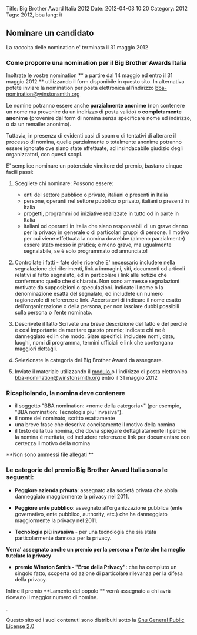 Title: Big Brother Award Italia 2012
Date: 2012-04-03 10:20
Category: 2012
Tags: 2012, bba
lang: it

##  Nominare un candidato 

La raccolta delle nomination e' terminata il 31 maggio 2012

###  Come proporre una nomination per il Big Brother Awards Italia 

Inoltrate le vostre nomination ** a partire dal 14 maggio ed entro il 31 maggio 2012 ** utilizzando il form disponibile in questo sito.
In alternativa potete inviare la nomination per posta elettronica all'indirizzo [ bba-nomination@winstonsmith.org](mailto:bba-nomination@winstonsmith.org)  
  
Le nomine potranno essere anche **parzialmente anonime** (non
contenere un nome ma provenire da un indirizzo di posta valido) o
**completamente anonime** (provenire dal form di nomina senza
specificare nome ed indirizzo, o da un remailer anonimo).

Tuttavia, in presenza di evidenti casi di spam o di tentativi di
alterare il processo di nomina, quelle parzialmente o totalmente
anonime potranno essere ignorate ove siano state effettuate, ad
insindacabile giudizio degli organizzatori, con questi scopi.

E' semplice nominare un potenziale vincitore del premio, bastano
cinque facili passi:
  
  1. Scegliete chi nominare:
     Possono essere: 
     - enti del settore pubblico o privato, italiani o presenti in Italia
     - persone, operanti nel settore pubblico o privato, italiani o presenti in Italia
     - progetti, programmi od iniziative realizzate in tutto od in parte in Italia
     - italiani od operanti in Italia
     che siano responsabili di un grave danno per la privacy in generale o di particolari gruppi di persone.
     Il motivo per cui viene effettuata la nomina dovrebbe (almeno parzialmente) essere stato messo in pratica; è meno grave, ma ugualmente segnalabile, se è solo programmato od annunciato!
  
  2. Controllate i fatti - fate delle ricerche
  E' necessario includere nella segnalazione dei riferimenti, link a
  immagini, siti, documenti od articoli relativi al fatto segnalato,
  ed in particolare i link alle notizie che confermano quello che
  dichiarate.
  Non sono ammesse segnalazioni motivate da supposizioni o speculazioni.
  Indicate il nome o la denominazione esatta del segnalato, ed
  includete un numero ragionevole di referenze e link.
  Accertatevi di indicare il nome esatto dell'organizzazione o della
  persona, per non lasciare dubbi possibili sulla persona o l'ente
  nominato.
  
  
  3. Descrivete il fatto
  Scrivete una breve descrizione del fatto e del perchè è così
  importante da meritare questo premio; indicate chi ne è danneggiato
  ed in che modo.
  Siate specifici:
  includete nomi, date, luoghi, nomi di programma, termini ufficiali e
  link che contengano maggiori dettagli.
  
  
  4. Selezionate la categoria del Big Brother Award da assegnare.
  
  5. Inviate il materiale utilizzando il [ modulo ](form.html) o
  l'indirizzo di posta elettronica
  [ bba-nomination@winstonsmith.org](mailto:bba-nomination@winstonsmith.org)
  entro il 31 maggio 2012 

### Ricapitolando, la nomina deve contenere 

- il soggetto "BBA nomination: &lt;nome della categoria&gt;" (per
  esempio, "BBA nomination: Tecnologia piu' invasiva").
- il nome del nominato, scritto esattamente 
- una breve frase che descriva concisamente il motivo della nomina
- il testo della tua nomina, che dovrà spiegare dettagliatamente il
  perchè la nomina è meritata, ed includere referenze e link per
  documentare con certezza il motivo della nomina
  
**Non sono ammessi file allegati **

### Le categorie del premio Big Brother Award Italia sono le seguenti: 

- **Peggiore azienda privata**: assegnato alla società privata che
abbia danneggiato maggiormente la privacy nel 2011.

  
- **Peggiore ente pubblico**: assegnato all'organizzazione pubblica
  (ente governativo, ente pubblico, authority, etc.) che ha
  danneggiato maggiormente la privacy nel 2011.
  
- **Tecnologia più invasiva** - per una tecnologia che sia stata
particolarmente dannosa per la privacy.

**Verra' assegnato anche un premio per la persona o l'ente che ha
meglio tutelato la privacy**

- **premio Winston Smith - "Eroe della Privacy"**: che ha compiuto un
  singolo fatto, scoperta od azione di particolare rilevanza per la
  difesa della privacy.
  
  
Infine il premio **Lamento del popolo ** verrà assegnato a chi avrà
ricevuto il maggior numero di nomine.

.

Questo sito ed i suoi contenuti sono distribuiti sotto la [Gnu General Public License 2.0](http://www.gnu.org/licenses/gpl.html)
